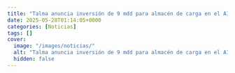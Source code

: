 ```yaml
---
title: "Talma anuncia inversión de 9 mdd para almacén de carga en el AIFA"
date: 2025-05-28T01:14:05+0000
categories: [Noticias]
tags: []
cover:
  image: "/images/noticias/"
  alt: "Talma anuncia inversión de 9 mdd para almacén de carga en el AIFA"
  hidden: false
---
```



